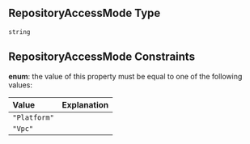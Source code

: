 ## RepositoryAccessMode Type

`string`

## RepositoryAccessMode Constraints

**enum**: the value of this property must be equal to one of the following values:

| Value        | Explanation |
| :----------- | :---------- |
| `"Platform"` |             |
| `"Vpc"`      |             |
